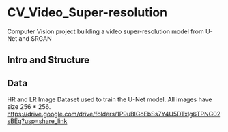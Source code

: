 # CV_Video_Super-resolution
Computer Vision project building a video super-resolution model from U-Net and SRGAN
## Intro and Structure


##  Data
HR and LR Image Dataset used to train the U-Net model. All images have size 256 * 256.
https://drive.google.com/drive/folders/1P9uBlGoEbSs7Y4U5DTxlg6TPNG02sBEg?usp=share_link

